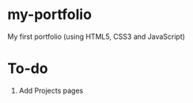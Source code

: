 # my-portfolio
My first portfolio (using HTML5, CSS3 and JavaScript)

# To-do
1. Add Projects pages

